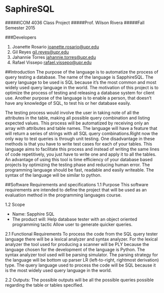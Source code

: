 # SaphireSQL

#####ICOM 4036 Class Project
#####Prof. Wilson Rivera
#####Fall Semester 2015

###Developers

1. Joanette Rosario    joanette.rosario@upr.edu
2. Gil Reyes           gil.reyes@upr.edu
3. Jahannie Torres     jahannie.torres@upr.edu
4. Rafael Vissepo      rafael.vissepo@upr.edu

##Introduction
 The purpose of the language  is to automatize the process of query testing a database. The name of the language is SapphireSQL. The query language to be used is SQL because it’s the most common and most widely used query language in the world. The motivation of this project is to optimize the process of testing and releasing a database system for client use. Another purpose of the language is to enable a person, that doesn’t have any knowledge of SQL, to test his or her database easily.

The testing process would involve the user in taking note of all the attributes in the table, making all possible query combination and listing expected values. This process will be automatized by receiving only an array with attributes and table names. The language will have a feature that will return a series of strings with all SQL query combinations.Right now the only way to test queries is through unit testing. One disadvantage in these methods is that you have to write test cases for each of your tables. This language aims to facilitate this process and instead of writing the same lines of code repetitively, you just have to write one and apply it to all the tables. An advantage of using this tool is time efficiency of your database based projects by optimizing the testing phase and reducing human error. The programming language should be fast, readable and easily writeable. The syntax of the language will be similar to python. 



##Software Requirements and specifications
1.1 Purpose
This software requirements are intended to define the project that will be used as an evaluation method in the programming languages course.

1.2 Scope
* Name: Sapphire SQL 
* The product will:
Help database tester with an object oriented programming tactic 
Allow user to generate quicker queries.

2.1 Functional Requirements
To process the code from the SQL query tester language there will be a lexical analyzer and syntax analyzer. For the lexical analyzer the tool used for producing a scanner will be PLY because the language chosen for the development of the language is Python. The syntax analyzer tool used will be parsing simulator. The parsing strategy for the language will be bottom up parser LR (left-to-right, rightmost derivation) type. The query language used to process the code will be SQL because it is the most widely used query language in the world.

2.2 Outputs: 
The possible outputs will be all the possible queries possible regarding the table or tables specified. 
